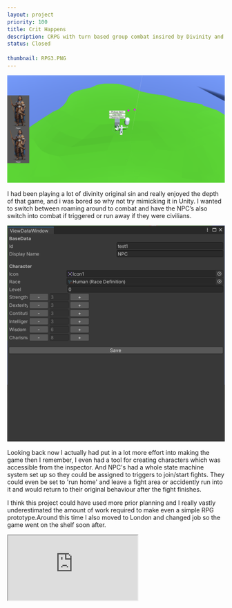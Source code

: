 ```yaml
---
layout: project
priority: 100
title: Crit Happens
description: CRPG with turn based group combat insired by Divinity and Baldur's Gate.
status: Closed

thumbnail: RPG3.PNG
---
```


<div class="row mb-5">
  <img class="col-md-6 col-12" src="/assets/images/RPG2.PNG"  alt="">
 <p class="col-md-6 col-12"> I had been playing a lot of divinity original sin and really enjoyed the depth of that game, and i was bored so why not try mimicking it in Unity. I wanted to switch between roaming around to combat and have the NPC’s also switch into combat if triggered or run away if they were civilians.
   </p>
</div>

<div class="row mb-5">
  <img class="col-md-6 col-12" src="/assets/images/RPG1.PNG"  alt="">
 <p class="col-md-6 col-12"> Looking back now I actually had put in a lot more effort into making the game then I remember, I even had a tool for creating characters which was accessible from the inspector. And NPC's had a whole state machine system set up so they could be assigned to triggers to join/start fights. They could even be set to 'run home' and leave a fight area or accidently run into it and would return to their original behaviour after the fight finishes.
   </p>
</div>

I think this project could have used  more prior planning and I really vastly underestimated the amount of work required to make even a simple RPG prototype.Around this time I also moved to London and changed job so the game went on the shelf soon after.
<div class="embed-responsive embed-responsive-16by9 mb-5">
  <iframe class="embed-responsive-item" src="https://www.youtube.com/embed/vEAyxKp1YTc" allowfullscreen></iframe>
</div>